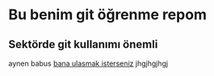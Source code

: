 # Bu benim git öğrenme repom

## Sektörde git kullanımı önemli

aynen babus
[bana ulasmak isterseniz](https://enes-ets34.github.io/info-ets/) 
jhgjhgjhgj
